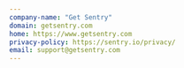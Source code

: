 ```yaml
---
company-name: "Get Sentry"
domain: getsentry.com
home: https://www.getsentry.com
privacy-policy: https://sentry.io/privacy/
email: support@getsentry.com
---
```




